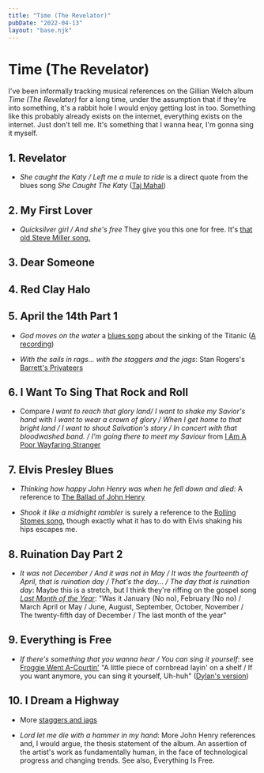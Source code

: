 ```yaml
---
title: "Time (The Revelator)"
pubDate: "2022-04-13"
layout: "base.njk"
---
```

# Time (The Revelator) 
I've been informally tracking musical references on the Gillian Welch album _Time (The Revelator)_ for a long time, under the assumption that if they're into something, it's a rabbit hole I would enjoy getting lost in too. Something like this probably already exists on the internet, everything exists on the internet. Just don't tell me. It's something that I wanna hear, I'm gonna sing it myself.

## 1\. Revelator

- _She caught the Katy / Left me a mule to ride_ is a direct quote from the blues song _She Caught The Katy_ ([Taj Mahal](https://youtu.be/8_mcvifJ5N0))

## 2\. My First Lover

 - _Quicksilver girl / And she's free_ They give you this one for free. It's [that old Steve Miller song.](https://m.youtube.com/watch?v=VFw_sCVR5VM)

## 3\. Dear Someone

## 4\. Red Clay Halo

## 5\. April the 14th Part 1

- _God moves on the water_ a [blues song](https://en.m.wikipedia.org/wiki/God_Moves_on_the_Water) about the sinking of the Titanic ([A recording](https://youtu.be/zlZ3QQVSLPI))

- _With the sails in rags… with the staggers and the jags_: Stan Rogers's [Barrett's Privateers](https://youtu.be/mQbh7UNCZdc)

## 6\. I Want To Sing That Rock and Roll

- Compare _I want to reach that glory land/ I want to shake my Savior's hand_ with _I want to wear a crown of glory / When I get home to that bright land / I want to shout Salvation's story / In concert with that bloodwashed band. / I'm going there to meet my Saviour_ from [I Am A Poor Wayfaring Stranger](https://www.bluegrassnet.com/lyrics/i-am-a-poor-wayfaring-stranger)

## 7\. Elvis Presley Blues

- _Thinking how happy John Henry was when he fell down and died_: A reference to [The Ballad of John Henry](http://folklore.usc.edu/the-ballad-of-john-henry/)

- _Shook it like a midnight rambler_ is surely a reference to the [Rolling Stomes song](https://youtu.be/TUGOKB-JOT8?feature=shared), though exactly what it has to do with Elvis shaking his hips escapes me.

## 8\. Ruination Day Part 2

- _It was not December / And it was not in May / It was the fourteenth of April, that is ruination day / That's the day... / The day that is ruination day_: Maybe this is a stretch, but I think they're riffing on the gospel song _[Last Month of the Year](https://youtu.be/H2RZ9pzV2FM)_: "Was it January (No no), February (No no) / March April or May / June, August, September, October, November / The twenty-fifth day of December / The last month of the year"

## 9\. Everything is Free

- _If there's something that you wanna hear / You can sing it yourself_: see [Froggie Went A-Courtin'](https://www.bobdylan.com/songs/froggie-went-courtin/) "A little piece of cornbread layin' on a shelf / If you want anymore, you can sing it yourself, Uh-huh" ([Dylan's version](https://youtu.be/47NFLztId4E))

## 10\. I Dream a Highway

- More [staggers and jags](https://youtu.be/mQbh7UNCZdc)

- _Lord let me die with a hammer in my hand_: More John Henry references and, I would argue, the thesis statement of the album. An assertion of the artist's work as fundamentally human, in the face of technological progress and changing trends. See also, Everything Is Free.
